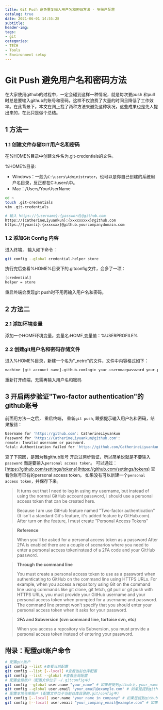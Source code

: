 ```yaml
---
title: Git Push 避免重复输入用户名和密码方法 - 多账户配置
catalog: true
date: 2021-06-01 14:55:28
subtitle:
header-img:
tags:
- git
categories:
- TECH
- Tools
- Environment setup
---
```



# Git Push 避免用户名和密码方法

在大家使用github的过程中，一定会碰到这样一种情况，就是每次要push 和pull时总是要输入github的账号和密码，这样不仅浪费了大量的时间且降低了工作效率。在此背景下，本文在网上找了两种方法来避免这种状况，这些成果也是先人提出来的，在此只是做个总结。

## 1 方法一

### 1.1 创建文件存储GIT用户名和密码

在%HOME%目录中创建文件名为.git-credentials的文件。
<!-- 文件保存在 OneDrive/LYKMACSetting/_Users_liyuankun/.git-credentials -->

%HOME%目录:

- Windows：一般为`C:\users\Administrator`，也可以是你自己创建的系统用户名目录，反正都在C:\users\中。
- Mac：/Users/YourUserName

```bash
cd ~
touch .git-credentials
vim .git-credentials
```

```bash
# 输入 https://{username}:{password}@github.com
https://{CatherineLiyuankun}:{xxxxxxxxx}@github.com
https://{yuanli}:{xxxxxxx}@github.yourcompanydomain.com
```

### 1.2 添加Git Config 内容

进入终端， 输入如下命令：

```bash
git config --global credential.helper store
```

执行完后查看%HOME%目录下的.gitconfig文件，会多了一项：

```bash
[credential]
helper = store
```

重启终端会发现git push时不用再输入用户名和密码。

## 2 方法二

### 2.1 添加环境变量

添加一个HOME环境变量，变量名:HOME,变量值：%USERPROFILE%

### 2.2 创建git用户名和密码存储文件

进入%HOME%目录，新建一个名为"_netrc"的文件，文件中内容格式如下：

```bash
machine {git account name}.github.comlogin your-usernmaepassword your-password
```

重新打开终端，无需再输入用户名和密码
<!-- [user]
        name = Li,Yuankun
        email = yuanli@microstrategy.com -->


## 3 开启两步验证"Two-factor authentication"的github账号

前面用方法一之后， 重启终端， 重新`git push`, 跟据提示输入用户名和密码，结果报错：

```bash
Username for 'https://github.com': CatherineLiyuankun
Password for 'https://CatherineLiyuankun@github.com':
remote: Invalid username or password.
fatal: Authentication failed for 'https://github.com/CatherineLiyuankun/Todo-List-mojo.git/'
```

查了下原因，是因为我github账号 开启过两步验证，所以简单说就是不要输入`password` 而是要输入`personal access token`。
可以通过： [https://github.com/settings/tokens](https://github.com/settings/tokens) 查看你账号已有的personal access token。
如果没有可以新建一个`personal access token`，并保存下来。

 <!-- my own githut : token: "mac-MS"  -->

> It turns out that I need to log in using my username, but instead of using the normal GitHub account password, I should use a personal access token that can be created here.
>
> Because I am use GitHub feature named "Two-factor authentication" (It isn't a standard Git's feature, it's added feature by GitHub.com). After turn on the feature, I must create "Personal Access Tokens"

> **Reference**
>
> When you'll be asked for a personal access token as a password
After 2FA is enabled there are a couple of scenarios where you need to enter a personal access tokeninstead of a 2FA code and your GitHub password.

> **Through the command line**
>
> You must create a personal access token to use as a password when authenticating to GitHub on the command line using HTTPS URLs.
For example, when you access a repository using Git on the command line using commands like git clone, git fetch, git pull or git push with HTTPS URLs, you must provide your GitHub username and your personal access token when prompted for a username and password. The command line prompt won't specify that you should enter your personal access token when it asks for your password.

> **2FA and Subversion (svn command line, tortoise svn, etc)**
> 
> When you access a repository via Subversion, you must provide a personal access token instead of entering your password.

## 附录：配置git账户命令
``` bash
# 配置git账户
git config --list #查看当前配置
git config --list [--local] #查看当前仓库配置
git config --list --global #查看全局配置
# 配置全局账户（配置文件位于 ~/.gitconfig中）
git config --global user.name "your_name" # 如果是提到github上，your_name最好是你的github账户的名字
git config --global user.email "your_email@example.com" # 如果是提到github上，your_email@example.com最好是你的github账户的邮箱
# 配置本地仓库账户 (配置文件位于当前仓库目录的.git/config中）
git config [--local] user.name "your_name_in_company" # 如果是提到github上，your_name最好是你的github账户的名字
git config [--local] user.email "your_company_email@example.com" # 如果是提到github上，your_email@example.com最好是你的github账户的邮箱

```